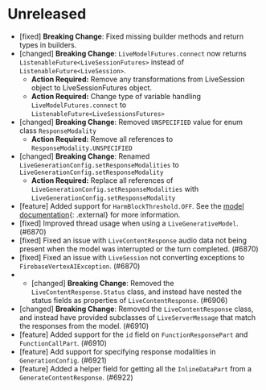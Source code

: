 # Unreleased
* [fixed] **Breaking Change**: Fixed missing builder methods and return types in builders.
* [changed] **Breaking Change**: `LiveModelFutures.connect` now returns `ListenableFuture<LiveSessionFutures>` instead of `ListenableFuture<LiveSession>`.
    * **Action Required:** Remove any transformations from LiveSession object to LiveSessionFutures object.
    * **Action Required:** Change type of variable handling `LiveModelFutures.connect` to `ListenableFuture<LiveSessionsFutures>`
* [changed] **Breaking Change**: Removed `UNSPECIFIED` value for enum class `ResponseModality`
    * **Action Required:** Remove all references to `ResponseModality.UNSPECIFIED`
* [changed] **Breaking Change**: Renamed `LiveGenerationConfig.setResponseModalities` to `LiveGenerationConfig.setResponseModality`
    * **Action Required:** Replace all references of `LiveGenerationConfig.setResponseModalities` with `LiveGenerationConfig.setResponseModality`
* [feature] Added support for `HarmBlockThreshold.OFF`. See the
  [model documentation](https://cloud.google.com/vertex-ai/generative-ai/docs/multimodal/configure-safety-filters#how_to_configure_content_filters){: .external}
  for more information.
* [fixed] Improved thread usage when using a `LiveGenerativeModel`. (#6870)
* [fixed] Fixed an issue with `LiveContentResponse` audio data not being present when the model was
  interrupted or the turn completed. (#6870)
* [fixed] Fixed an issue with `LiveSession` not converting exceptions to `FirebaseVertexAIException`. (#6870)
* * [changed] **Breaking Change**: Removed the `LiveContentResponse.Status` class, and instead have nested the status
  fields as properties of `LiveContentResponse`. (#6906)
* [changed] **Breaking Change**: Removed the `LiveContentResponse` class, and instead have provided subclasses
  of `LiveServerMessage` that match the responses from the model. (#6910)
* [feature] Added support for the `id` field on `FunctionResponsePart` and `FunctionCallPart`. (#6910)
* [feature] Add support for specifying response modalities in `GenerationConfig`. (#6921)
* [feature] Added a helper field for getting all the `InlineDataPart` from a `GenerateContentResponse`. (#6922)

